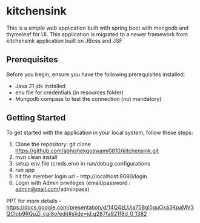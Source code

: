 # kitchensink

This is a simple web application built with spring boot with mongodb and thymeleaf for UI. 
This application is migrated to a newer framework from kitchensink application built on JBoss and JSF

## Prerequisites

Before you begin, ensure you have the following prerequisites installed:

- Java 21 jdk installed
- env file for credentials (in resources folder)
- Mongodb compass to test the connection (not mandatory)

## Getting Started

To get started with the application in your local system, follow these steps:

1. Clone the repository:
    git clone https://github.com/abhishekgoswami0810/kitchensink.git
2. mvn clean install
3. setup env file (creds.env) in run/debug configurations
4. run app
5. hit the member login url - http://localhost:8080/login
6. Login with Admin privileges (email/password : admin@mail.com/adminpass)

PPT for more details - https://docs.google.com/presentation/d/14Q4zLUja75BgI5quOxa3KpaMV3QClob9RQuZj_cgI8o/edit#slide=id.g287fa921f8d_0_1382